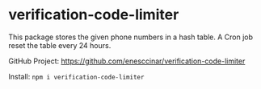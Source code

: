 # verification-code-limiter

This package stores the given phone numbers in a hash table. A Cron job reset the table every 24 hours.

GitHub Project:
https://github.com/enesccinar/verification-code-limiter

Install:
```npm i verification-code-limiter```